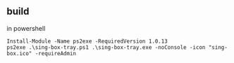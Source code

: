 ## build 
in powershell  
```
Install-Module -Name ps2exe -RequiredVersion 1.0.13
ps2exe .\sing-box-tray.ps1 .\sing-box-tray.exe -noConsole -icon "sing-box.ico" -requireAdmin
```
